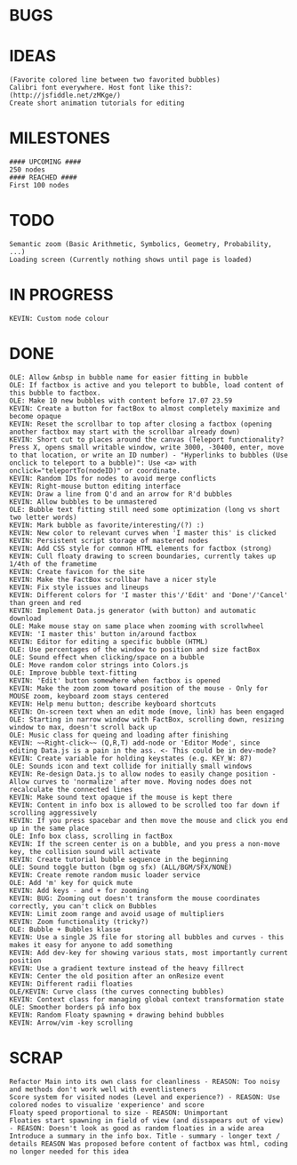 # BUGS #

# IDEAS #
	(Favorite colored line between two favorited bubbles) 
	Calibri font everywhere. Host font like this?: (http://jsfiddle.net/zMKge/)
	Create short animation tutorials for editing

# MILESTONES #
	#### UPCOMING ####
	250 nodes
	#### REACHED ####
	First 100 nodes

# TODO #
	Semantic zoom (Basic Arithmetic, Symbolics, Geometry, Probability, ...)
	Loading screen (Currently nothing shows until page is loaded)

# IN PROGRESS #
	KEVIN: Custom node colour

# DONE #
	OLE: Allow &nbsp in bubble name for easier fitting in bubble
	OLE: If factbox is active and you teleport to bubble, load content of this bubble to factbox.
	OLE: Make 10 new bubbles with content before 17.07 23.59
	KEVIN: Create a button for factBox to almost completely maximize and become opaque
	KEVIN: Reset the scrollbar to top after closing a factbox (opening another factbox may start with the scrollbar already down)
	KEVIN: Short cut to places around the canvas (Teleport functionality? Press X, opens small writable window, write 3000, -30400, enter, move to that location, or write an ID number) - "Hyperlinks to bubbles (Use onclick to teleport to a bubble)": Use <a> with onclick="teleportTo(nodeID)" or coordinate.
	KEVIN: Random IDs for nodes to avoid merge conflicts
	KEVIN: Right-mouse button editing interface
	KEVIN: Draw a line from Q'd and an arrow for R'd bubbles
	KEVIN: Allow bubbles to be unmastered
	OLE: Bubble text fitting still need some optimization (long vs short two letter words)
	KEVIN: Mark bubble as favorite/interesting/(?) :)
	KEVIN: New color to relevant curves when 'I master this' is clicked
	KEVIN: Persistent script storage of mastered nodes
	KEVIN: Add CSS style for common HTML elements for factbox (strong)
	KEVIN: Cull floaty drawing to screen boundaries, currently takes up 1/4th of the frametime
	KEVIN: Create favicon for the site
	KEVIN: Make the FactBox scrollbar have a nicer style
	KEVIN: Fix style issues and lineups
	KEVIN: Different colors for 'I master this'/'Edit' and 'Done'/'Cancel' than green and red
	KEVIN: Implement Data.js generator (with button) and automatic download
	OLE: Make mouse stay on same place when zooming with scrollwheel
	KEVIN: 'I master this' button in/around factbox
	KEVIN: Editor for editing a specific bubble (HTML)
	OLE: Use percentages of the window to position and size factBox
	OLE: Sound effect when clicking/space on a bubble
	OLE: Move random color strings into Colors.js
	OLE: Improve bubble text-fitting
	KEVIN: 'Edit' button somewhere when factbox is opened
	KEVIN: Make the zoom zoom toward position of the mouse - Only for MOUSE zoom, keyboard zoom stays centered
	KEVIN: Help menu button; describe keyboard shortcuts
	KEVIN: On-screen text when an edit mode (move, link) has been engaged
	OLE: Starting in narrow window with FactBox, scrolling down, resizing window to max, doesn't scroll back up
	OLE: Music class for queing and loading after finishing
	KEVIN: ~~Right-click~~ (Q,R,T) add-node or 'Editor Mode', since editing Data.js is a pain in the ass. <- This could be in dev-mode?
	KEVIN: Create variable for holding keystates (e.g. KEY_W: 87)
	OLE: Sounds icon and text collide for initially small windows
	KEVIN: Re-design Data.js to allow nodes to easily change position - Allow curves to 'normalize' after move. Moving nodes does not recalculate the connected lines
	KEVIN: Make sound text opaque if the mouse is kept there
	KEVIN: Content in info box is allowed to be scrolled too far down if scrolling aggressively
	KEVIN: If you press spacebar and then move the mouse and click you end up in the same place
	OLE: Info box class, scrolling in factBox
	KEVIN: If the screen center is on a bubble, and you press a non-move key, the collision sound will activate
	KEVIN: Create tutorial bubble sequence in the beginning
	OLE: Sound toggle button (bgm og sfx) (ALL/BGM/SFX/NONE)
	KEVIN: Create remote random music loader service
	OLE: Add 'm' key for quick mute
	KEVIN: Add keys - and + for zooming
	KEVIN: BUG: Zooming out doesn't transform the mouse coordinates correctly, you can't click on Bubbles
	KEVIN: Limit zoom range and avoid usage of multipliers
	KEVIN: Zoom functionality (tricky?)
	OLE: Bubble + Bubbles klasse
	KEVIN: Use a single JS file for storing all bubbles and curves - this makes it easy for anyone to add something
	KEVIN: Add dev-key for showing various stats, most importantly current position
	KEVIN: Use a gradient texture instead of the heavy fillrect
	KEVIN: Center the old position after an onResize event
	KEVIN: Different radii floaties
	OLE/KEVIN: Curve class (the curves connecting bubbles)
	KEVIN: Context class for managing global context transformation state
	OLE: Smoother borders på info box
	KEVIN: Random Floaty spawning + drawing behind bubbles
	KEVIN: Arrow/vim -key scrolling

# SCRAP #
	Refactor Main into its own class for cleanliness - REASON: Too noisy and methods don't work well with eventlisteners
	Score system for visited nodes (Level and experience?) - REASON: Use colored nodes to visualize 'experience' and score
	Floaty speed proportional to size - REASON: Unimportant
	Floaties start spawning in field of view (and dissapears out of view) - REASON: Doesn't look as good as random floaties in a wide area
	Introduce a summary in the info box. Title - summary - longer text / details REASON Was proposed before content of factbox was html, coding no longer needed for this idea
